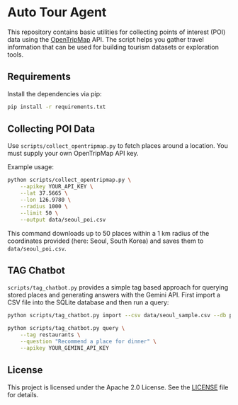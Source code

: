# Auto Tour Agent


This repository contains basic utilities for collecting points of interest (POI) data using the [OpenTripMap](https://opentripmap.io/product) API. The script helps you gather travel information that can be used for building tourism datasets or exploration tools.

## Requirements

Install the dependencies via pip:

```bash
pip install -r requirements.txt
```

## Collecting POI Data

Use `scripts/collect_opentripmap.py` to fetch places around a location. You must supply your own OpenTripMap API key.

Example usage:

```bash
python scripts/collect_opentripmap.py \
    --apikey YOUR_API_KEY \
    --lat 37.5665 \
    --lon 126.9780 \
    --radius 1000 \
    --limit 50 \
    --output data/seoul_poi.csv
```

This command downloads up to 50 places within a 1 km radius of the coordinates provided (here: Seoul, South Korea) and saves them to `data/seoul_poi.csv`.

## TAG Chatbot

`scripts/tag_chatbot.py` provides a simple tag based approach for querying
stored places and generating answers with the Gemini API. First import a CSV
file into the SQLite database and then run a query:

```bash
python scripts/tag_chatbot.py import --csv data/seoul_sample.csv --db places.db

python scripts/tag_chatbot.py query \
    --tag restaurants \
    --question "Recommend a place for dinner" \
    --apikey YOUR_GEMINI_API_KEY
```

## License

This project is licensed under the Apache 2.0 License. See the [LICENSE](LICENSE) file for details.
